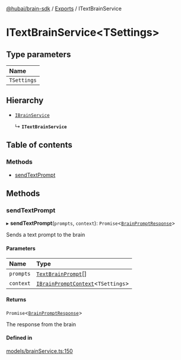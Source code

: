 [@hubai/brain-sdk](../README.md) / [Exports](../modules.md) / ITextBrainService

# ITextBrainService<TSettings\>

## Type parameters

| Name |
| :------ |
| `TSettings` |

## Hierarchy

- [`IBrainService`](IBrainService.md)

  ↳ **`ITextBrainService`**

## Table of contents

### Methods

- [sendTextPrompt](ITextBrainService.md#sendtextprompt)

## Methods

### sendTextPrompt

▸ **sendTextPrompt**(`prompts`, `context`): `Promise`<[`BrainPromptResponse`](../modules.md#brainpromptresponse)\>

Sends a text prompt to the brain

#### Parameters

| Name | Type |
| :------ | :------ |
| `prompts` | [`TextBrainPrompt`](TextBrainPrompt.md)[] |
| `context` | [`IBrainPromptContext`](IBrainPromptContext.md)<`TSettings`\> |

#### Returns

`Promise`<[`BrainPromptResponse`](../modules.md#brainpromptresponse)\>

The response from the brain

#### Defined in

[models/brainService.ts:150](https://github.com/gethubai/brain-sdk/blob/eb59de1/src/models/brainService.ts#L150)
